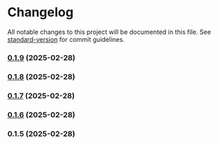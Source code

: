# Changelog

All notable changes to this project will be documented in this file. See [standard-version](https://github.com/conventional-changelog/standard-version) for commit guidelines.

### [0.1.9](https://github.com/sharplygroup/xtb-api-js/compare/v0.1.8...v0.1.9) (2025-02-28)

### [0.1.8](https://github.com/sharplygroup/xtb-api-js/compare/v0.1.7...v0.1.8) (2025-02-28)

### [0.1.7](https://github.com/sharplygroup/xtb-api-js/compare/v0.1.6...v0.1.7) (2025-02-28)

### [0.1.6](https://github.com/sharplygroup/xtb-api-js/compare/v0.1.5...v0.1.6) (2025-02-28)

### 0.1.5 (2025-02-28)
